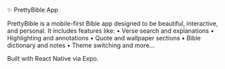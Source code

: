 ✨ PrettyBible App

PrettyBible is a mobile-first Bible app designed to be beautiful, interactive, and personal. It includes features like:
 • Verse search and explanations
 • Highlighting and annotations
 • Quote and wallpaper sections
 • Bible dictionary and notes
 • Theme switching and more…

Built with React Native via Expo.